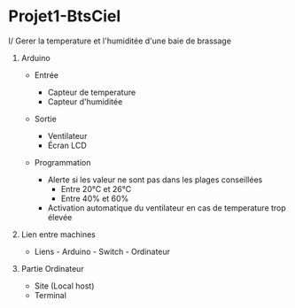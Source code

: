 # Projet1-BtsCiel

I/ Gerer la temperature et l'humiditée d'une baie de brassage

1) Arduino
     - Entrée
         - Capteur de temperature
         - Capteur d'humiditée
      
     - Sortie
         - Ventilateur
         - Écran LCD

     - Programmation
         - Alerte si les valeur ne sont pas dans les plages conseillées
           - Entre 20°C et 26°C
           - Entre 40% et 60%
         - Activation automatique du ventilateur en cas de temperature trop élevée

2) Lien entre machines
     - Liens
            - Arduino
            - Switch
            - Ordinateur

3) Partie Ordinateur
     - Site (Local host)
     - Terminal
